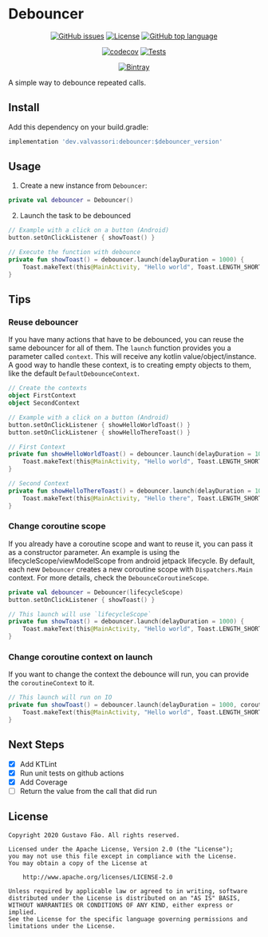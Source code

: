 # Debouncer

<p align="center">
    <a href="https://github.com/faogustavo/debouncer/issues"><img src="https://img.shields.io/github/issues/faogustavo/debouncer.svg?style=for-the-badge&logo=Github" alt="GitHub issues"/></a>
    <a href="https://www.apache.org/licenses/LICENSE-2.0.html"><img src="https://img.shields.io/github/license/faogustavo/debouncer.svg?style=for-the-badge&logo=Apache" alt="License"/></a>
    <a href="/"><img src="https://img.shields.io/github/languages/top/faogustavo/debouncer.svg?style=for-the-badge&logo=Kotlin&logoColor=white" alt="GitHub top language"/></a>
</p>

<p align="center">
    <a href="https://codecov.io/gh/faogustavo/debouncer"><img src="https://img.shields.io/codecov/c/github/faogustavo/debouncer?style=for-the-badge" alt="codecov"/></a>
    <a href="/"><img src="https://img.shields.io/github/workflow/status/faogustavo/debouncer/Unit%20Tests/master?label=Tests&style=for-the-badge" alt="Tests"/></a>
</p>

<p align="center">
    <a href="https://bintray.com/faogustavo/maven/Debouncer"><img src="https://img.shields.io/badge/dynamic/json.svg?label=latest%20release&url=https%3A%2F%2Fapi.bintray.com%2F%2Fpackages%2Ffaogustavo%2Fmaven%2FDebouncer%2Fversions%2F_latest&query=name&colorB=0094cd&style=for-the-badge" alt="Bintray"/></a>
</p>

A simple way to debounce repeated calls.

## Install

Add this dependency on your build.gradle:

```groovy
implementation 'dev.valvassori:debouncer:$debouncer_version'
```

## Usage

1. Create a new instance from `Debouncer`:

```kotlin
private val debouncer = Debouncer()
```

2. Launch the task to be debounced

```kotlin
// Example with a click on a button (Android)
button.setOnClickListener { showToast() }

// Execute the function with debounce
private fun showToast() = debouncer.launch(delayDuration = 1000) {
    Toast.makeText(this@MainActivity, "Hello world", Toast.LENGTH_SHORT).show()
}
```

## Tips

### Reuse debouncer

If you have many actions that have to be debounced, you can reuse the same debouncer for all of them.
The `launch` function provides you a parameter called `context`. This will receive any kotlin value/object/instance.
A good way to handle these context, is to creating empty objects to them, like the default `DefaultDebounceContext`.

```kotlin
// Create the contexts
object FirstContext
object SecondContext

// Example with a click on a button (Android)
button.setOnClickListener { showHelloWorldToast() }
button.setOnClickListener { showHelloThereToast() }

// First Context
private fun showHelloWorldToast() = debouncer.launch(delayDuration = 1000, context = FirstContext) {
    Toast.makeText(this@MainActivity, "Hello world", Toast.LENGTH_SHORT).show()
}

// Second Context
private fun showHelloThereToast() = debouncer.launch(delayDuration = 1000, context = SecondContext) {
    Toast.makeText(this@MainActivity, "Hello there", Toast.LENGTH_SHORT).show()
}
```

### Change coroutine scope

If you already have a coroutine scope and want to reuse it, you can pass it as a constructor parameter.
An example is using the lifecycleScope/viewModelScope from android jetpack lifecycle.
By default, each new `Debouncer` creates a new coroutine scope with `Dispatchers.Main` context.
For more details, check the `DebounceCoroutineScope`.

```kotlin
private val debouncer = Debouncer(lifecycleScope)
button.setOnClickListener { showToast() }

// This launch will use `lifecycleScope`
private fun showToast() = debouncer.launch(delayDuration = 1000) {
    Toast.makeText(this@MainActivity, "Hello world", Toast.LENGTH_SHORT).show()
}
```

### Change coroutine context on launch

If you want to change the context the debounce will run, you can provide the `coroutineContext` to it.

```kotlin
// This launch will run on IO
private fun showToast() = debouncer.launch(delayDuration = 1000, coroutineContext = Dispatchers.IO) {
    Toast.makeText(this@MainActivity, "Hello world", Toast.LENGTH_SHORT).show()
}
```

## Next Steps

- [X] Add KTLint
- [X] Run unit tests on github actions
- [X] Add Coverage
- [ ] Return the value from the call that did run

## License
    Copyright 2020 Gustavo Fão. All rights reserved.

    Licensed under the Apache License, Version 2.0 (the "License");
    you may not use this file except in compliance with the License.
    You may obtain a copy of the License at

        http://www.apache.org/licenses/LICENSE-2.0

    Unless required by applicable law or agreed to in writing, software
    distributed under the License is distributed on an "AS IS" BASIS,
    WITHOUT WARRANTIES OR CONDITIONS OF ANY KIND, either express or implied.
    See the License for the specific language governing permissions and
    limitations under the License.
